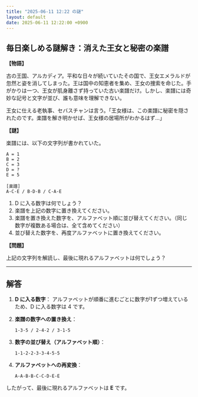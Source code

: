 ```yaml
---
title: "2025-06-11 12:22 の謎"
layout: default
date: 2025-06-11 12:22:00 +0900
---
```

## 毎日楽しめる謎解き：消えた王女と秘密の楽譜

**【物語】**

古の王国、アルカディア。平和な日々が続いていたその国で、王女エメラルドが忽然と姿を消してしまった。王は国中の知恵者を集め、王女の捜索を命じた。手がかりは一つ、王女が肌身離さず持っていた古い楽譜だけ。しかし、楽譜には奇妙な記号と文字が並び、誰も意味を理解できない。

王女に仕える老執事、セバスチャンは言う。「王女様は、この楽譜に秘密を隠されたのです。楽譜を解き明かせば、王女様の居場所がわかるはず…」

**【謎】**

楽譜には、以下の文字列が書かれていた。

```
A = 1
B = 2
C = 3
D = ?
E = 5

[楽譜]
A-C-E / B-D-B / C-A-E
```

1.  D に入る数字は何でしょう？
2.  楽譜を上記の数字に置き換えてください。
3.  楽譜を置き換えた数字を、アルファベット順に並び替えてください。（同じ数字が複数ある場合は、全て含めてください）
4.  並び替えた数字を、再度アルファベットに置き換えてください。

**【問題】**

上記の文字列を解読し、最後に現れるアルファベットは何でしょう？

---

## 解答

1.  **D に入る数字**：
    アルファベットが順番に進むごとに数字が1ずつ増えているため、D に入る数字は 4 です。

2.  **楽譜の数字への置き換え**：
    ```
    1-3-5 / 2-4-2 / 3-1-5
    ```

3.  **数字の並び替え（アルファベット順）**：
    ```
    1-1-2-2-3-3-4-5-5
    ```

4.  **アルファベットへの再変換**：
    ```
    A-A-B-B-C-C-D-E-E
    ```

したがって、最後に現れるアルファベットは **E** です。
